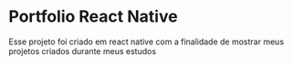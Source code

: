 # Portfolio React Native

Esse projeto foi criado em react native com a finalidade de mostrar meus projetos criados durante meus estudos
